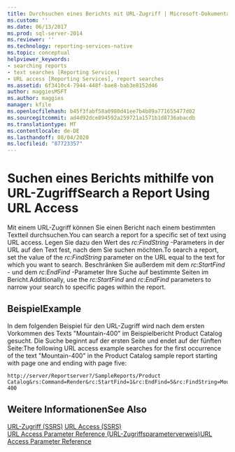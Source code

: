 ```yaml
---
title: Durchsuchen eines Berichts mit URL-Zugriff | Microsoft-Dokumentation
ms.custom: ''
ms.date: 06/13/2017
ms.prod: sql-server-2014
ms.reviewer: ''
ms.technology: reporting-services-native
ms.topic: conceptual
helpviewer_keywords:
- searching reports
- text searches [Reporting Services]
- URL access [Reporting Services], report searches
ms.assetid: 6f3410c4-7944-448f-bae8-bab3e8152d46
author: maggiesMSFT
ms.author: maggies
manager: kfile
ms.openlocfilehash: b45f3fabf58a0980d41ee7b4b89a771655477d02
ms.sourcegitcommit: ad4d92dce894592a259721a1571b1d8736abacdb
ms.translationtype: MT
ms.contentlocale: de-DE
ms.lasthandoff: 08/04/2020
ms.locfileid: "87723357"
---
```

# <a name="search-a-report-using-url-access"></a><span data-ttu-id="c45b0-102">Suchen eines Berichts mithilfe von URL-Zugriff</span><span class="sxs-lookup"><span data-stu-id="c45b0-102">Search a Report Using URL Access</span></span>
  <span data-ttu-id="c45b0-103">Mit einem URL-Zugriff können Sie einen Bericht nach einem bestimmten Textteil durchsuchen.</span><span class="sxs-lookup"><span data-stu-id="c45b0-103">You can search a report for a specific set of text using URL access.</span></span> <span data-ttu-id="c45b0-104">Legen Sie dazu den Wert des *rc:FindString* -Parameters in der URL auf den Text fest, nach dem Sie suchen möchten.</span><span class="sxs-lookup"><span data-stu-id="c45b0-104">To search a report, set the value of the *rc:FindString* parameter on the URL equal to the text for which you want to search.</span></span> <span data-ttu-id="c45b0-105">Beschränken Sie außerdem mit dem *rc:StartFind* - und dem *rc:EndFind* -Parameter Ihre Suche auf bestimmte Seiten im Bericht.</span><span class="sxs-lookup"><span data-stu-id="c45b0-105">Additionally, use the *rc:StartFind* and *rc:EndFind* parameters to narrow your search to specific pages within the report.</span></span>  
  
## <a name="example"></a><span data-ttu-id="c45b0-106">Beispiel</span><span class="sxs-lookup"><span data-stu-id="c45b0-106">Example</span></span>  
 <span data-ttu-id="c45b0-107">In dem folgenden Beispiel für den URL-Zugriff wird nach dem ersten Vorkommen des Texts "Mountain-400" im Beispielbericht Product Catalog gesucht. Die Suche beginnt auf der ersten Seite und endet auf der fünften Seite:</span><span class="sxs-lookup"><span data-stu-id="c45b0-107">The following URL access example searches for the first occurrence of the text "Mountain-400" in the Product Catalog sample report starting with page one and ending with page five:</span></span>  
  
```  
http://server/Reportserver?/SampleReports/Product Catalog&rs:Command=Render&rc:StartFind=1&rc:EndFind=5&rc:FindString=Mountain-400  
```  
  
## <a name="see-also"></a><span data-ttu-id="c45b0-108">Weitere Informationen</span><span class="sxs-lookup"><span data-stu-id="c45b0-108">See Also</span></span>  
 <span data-ttu-id="c45b0-109">[URL-Zugriff &#40;SSRS&#41;](url-access-ssrs.md) </span><span class="sxs-lookup"><span data-stu-id="c45b0-109">[URL Access &#40;SSRS&#41;](url-access-ssrs.md) </span></span>  
 [<span data-ttu-id="c45b0-110">URL Access Parameter Reference (URL-Zugriffsparameterverweis)</span><span class="sxs-lookup"><span data-stu-id="c45b0-110">URL Access Parameter Reference</span></span>](url-access-parameter-reference.md)  
  
  
